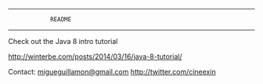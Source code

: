 ****************************************
				README					
****************************************

Check out the Java 8 intro tutorial

http://winterbe.com/posts/2014/03/16/java-8-tutorial/

Contact: migueguillamon@gmail.com
		http://twitter.com/cineexin

